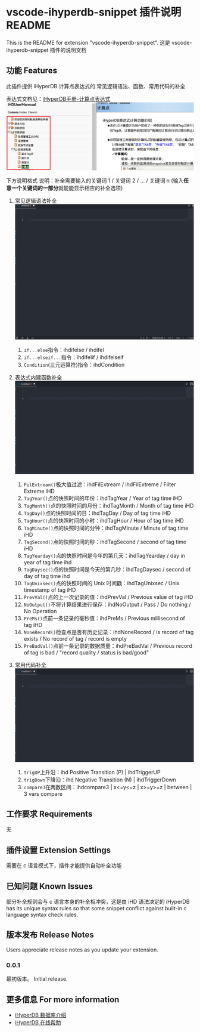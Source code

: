 # vscode-ihyperdb-snippet 插件说明 README

This is the README for extension "vscode-ihyperdb-snippet". 
这是 vscode-ihyperdb-snippet 插件的说明文档

## 功能 Features

此插件提供 iHyperDB 计算点表达式的 常见逻辑语法、函数、常用代码的补全

表达式文档见：[iHyperDB手册-计算点表达式](https://product.baosight.com/wp-content/uploads/doc/ihdonline/index.html)
![helpPageOfficial](FILES/README.md/img-20220919225354.png)

下方说明格式
说明：补全需要输入的关键词 1 / 关键词 2 / ... / 关键词 n
(输入**任意一个关键词的一部分**就能能显示相应的补全选项)

1. 常见逻辑语法补全
   ![Syntax-snippet](FILES/README.md/img-20220919224226.gif)
   1. `if...else`指令：ihdifelse / ihdifel
   2. `if...elseif...`指令：ihdifelif / ihdifelseif
   3. `Condition`(三元运算符)指令：ihdCondition
2. 表达式内建函数补全
    ![Function-snippet](FILES/README.md/img-20220919225632.gif)
    
    1. `FilExtream()`极大值过滤：ihdFilExtream / ihdFilExtreme / Filter Extreme iHD
    2. `TagYear()`点的快照时间的年份：ihdTagYear / Year of tag time iHD
    3. `TagMonth()`点的快照时间的月份：ihdTagMonth / Month of tag time iHD
    4. `TagDay()`点的快照时间的日：ihdTagDay / Day of tag time iHD
    5. `TagHour()`点的快照时间的小时：ihdTagHour / Hour of tag time iHD
    6. `TagMinute()`点的快照时间的分钟：ihdTagMinute / Minute of tag time iHD
    7. `TagSecond()`点的快照时间的秒：ihdTagSecond / second of tag time iHD
    8. `TagYearday()`点的快照时间是今年的第几天：ihdTagYearday / day in year of tag time ihd
    9. `TagDaysec()`点的快照时间是今天的第几秒：ihdTagDaysec / second of day of tag time ihd
    10. `TagUnixsec()`点的快照时间的 Unix 时间戳：ihdTagUnixsec / Unix timestamp of tag iHD
    11. `PrevVal()`点的上一次记录的值：ihdPrevVal / Previous value of tag iHD
    12. `NoOutput()`不将计算结果进行保存：ihdNoOutput / Pass / Do nothing / No Operation
    13. `PreMs()`点前一条记录的毫秒值：ihdPreMs / Previous millisecond of tag iHD
    14. `NoneRecord()`检查点是否有历史记录：ihdNoneRecord / is record of tag exists / No record of tag / record is empty
    15. `PreBadVal()`点前一条记录的数据质量：ihdPreBadVal / Previous record of tag is bad / "record quality / status is bad/good"
3. 常用代码补全
    ![Useful-Snippet](FILES/README.md/img-20220919225642.gif)
    1. `trigUP`上升沿：ihd Positive Transition (P) | ihdTriggerUP
    2. `trigDown`下降沿：ihd Negative Transition (N) | ihdTriggerDown
    3. `compare3`在两数区间：ihdcompare3 | x<=y<=z | x>=y>=z | between | 3 vars compare


## 工作要求 Requirements
无

## 插件设置 Extension Settings
需要在 c 语言模式下，插件才能提供自动补全功能

## 已知问题 Known Issues

部分补全规则会与 c 语言本身的补全相冲突，这是由 iHD 语法决定的
iHyperDB has its unique syntax rules so that some snippet conflict against built-in c language syntax check rules.

## 版本发布 Release Notes

Users appreciate release notes as you update your extension.

### 0.0.1

最初版本。
Initial release.


## 更多信息 For more information

* [iHyperDB 数据库介绍](https://product.baosight.com/ihd/)
* [iHyperDB 在线帮助](https://product.baosight.com/wp-content/uploads/doc/ihdonline/index.html)
